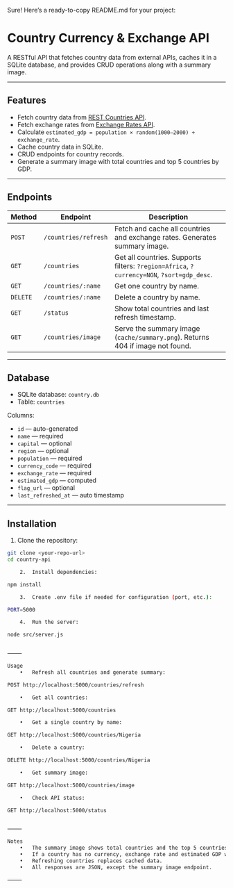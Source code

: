 Sure! Here’s a ready-to-copy README.md for your project:

# Country Currency & Exchange API

A RESTful API that fetches country data from external APIs, caches it in a SQLite database, and provides CRUD operations along with a summary image.

---

## Features

- Fetch country data from [REST Countries API](https://restcountries.com/v2/all?fields=name,capital,region,population,flag,currencies).  
- Fetch exchange rates from [Exchange Rates API](https://open.er-api.com/v6/latest/USD).  
- Calculate `estimated_gdp = population × random(1000–2000) ÷ exchange_rate`.  
- Cache country data in SQLite.  
- CRUD endpoints for country records.  
- Generate a summary image with total countries and top 5 countries by GDP.  

---

## Endpoints

| Method | Endpoint | Description |
|--------|----------|-------------|
| `POST` | `/countries/refresh` | Fetch and cache all countries and exchange rates. Generates summary image. |
| `GET` | `/countries` | Get all countries. Supports filters: `?region=Africa`, `?currency=NGN`, `?sort=gdp_desc`. |
| `GET` | `/countries/:name` | Get one country by name. |
| `DELETE` | `/countries/:name` | Delete a country by name. |
| `GET` | `/status` | Show total countries and last refresh timestamp. |
| `GET` | `/countries/image` | Serve the summary image (`cache/summary.png`). Returns 404 if image not found. |

---

## Database

- SQLite database: `country.db`  
- Table: `countries`  

Columns:

- `id` — auto-generated  
- `name` — required  
- `capital` — optional  
- `region` — optional  
- `population` — required  
- `currency_code` — required  
- `exchange_rate` — required  
- `estimated_gdp` — computed  
- `flag_url` — optional  
- `last_refreshed_at` — auto timestamp  

---

## Installation

1. Clone the repository:

```bash
git clone <your-repo-url>
cd country-api

	2.	Install dependencies:

npm install

	3.	Create .env file if needed for configuration (port, etc.):

PORT=5000

	4.	Run the server:

node src/server.js


⸻

Usage
	•	Refresh all countries and generate summary:

POST http://localhost:5000/countries/refresh

	•	Get all countries:

GET http://localhost:5000/countries

	•	Get a single country by name:

GET http://localhost:5000/countries/Nigeria

	•	Delete a country:

DELETE http://localhost:5000/countries/Nigeria

	•	Get summary image:

GET http://localhost:5000/countries/image

	•	Check API status:

GET http://localhost:5000/status


⸻

Notes
	•	The summary image shows total countries and the top 5 countries by GDP.
	•	If a country has no currency, exchange rate and estimated GDP will be null.
	•	Refreshing countries replaces cached data.
	•	All responses are JSON, except the summary image endpoint.

⸻
